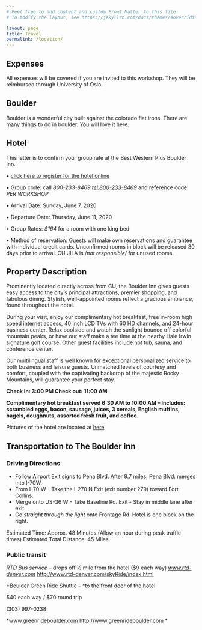 ```yaml
---
# Feel free to add content and custom Front Matter to this file.
# To modify the layout, see https://jekyllrb.com/docs/themes/#overriding-theme-defaults

layout: page
title: Travel
permalink: /location/
---
```


## Expenses
All expenses will be covered if you are invited to this workshop. They will be reimbursed through University of Oslo.

## Boulder
Boulder is a wonderful city built against the colorado flat irons. There are many things to do in boulder. You will love it here.

## Hotel

This letter is to confirm your group rate at the Best Western Plus Boulder Inn.

• [click here to register for the hotel online](https://www.bestwestern.com/en_US/book/hotel-rooms.06103.html?groupId=3H9YT6Y0)

• Group code: call *800-233-8469 <tel:800-233-8469>* and reference code *PER WORKSHOP*

• Arrival Date: Sunday, June 7, 2020

• Departure Date: Thursday, June 11, 2020

• Group Rates: *$164* for a room with one king bed

• Method of reservation: Guests will make own reservations and guarantee with individual credit cards. Unconfirmed rooms in block will be released 30 days prior to arrival. CU JILA is /_not responsible_/ for unused rooms.

## Property Description

Prominently located directly across from CU, the Boulder Inn gives guests easy access to the city’s principal attractions, premier shopping, and fabulous dining. Stylish, well-appointed rooms reflect a gracious ambiance, found throughout the hotel.

During your visit, enjoy our complimentary hot breakfast, free in-room high speed internet access, 40 inch LCD TVs with 60 HD channels, and 24-hour business center. Relax poolside and watch the sunlight bounce off colorful mountain peaks, or have our staff make a tee time at the nearby Hale Irwin signature golf course. Other guest facilities include hot tub, sauna, and conference center.

Our multilingual staff is well known for exceptional personalized service to both business and leisure guests. Unmatched levels of courtesy and comfort, coupled with the captivating backdrop of the majestic Rocky Mountains, will guarantee your perfect stay.


**Check in: 3:00 PM  Check out: 11:00 AM**

**Complimentary hot breakfast served 6:30 AM to 10:00 AM – Includes: scrambled eggs, bacon, sausage, juices, 3 cereals, English muffins, bagels, doughnuts, assorted fresh fruit, and coffee.**

Pictures of the hotel are located at [here](https://boulderinn.com/)

## Transportation to The Boulder inn

### Driving Directions

* Follow Airport Exit signs to Pena Blvd. After 9.7 miles, Pena Blvd.
merges into
I-70W.
* From I-70 W - Take the I-270 N Exit (exit number 279) toward Fort
Collins.
* Merge onto US-36 W - Take Baseline Rd. Exit - Stay in middle lane
after exit.
* Go _straight through the light_ onto Frontage Rd. Hotel is one block
on the right.

Estimated Time: Approx. 48 Minutes (Allow an hour during peak traffic times)
Estimated Total Distance: 45 Miles

### Public transit

*RTD Bus service* – drops off ½ mile from the hotel
($9 each way)
*www.rtd-denver.com* <http://www.rtd-denver.com/skyRide/index.html>

*Boulder Green Ride Shuttle – *to the front door of the hotel

$40 each way / $70 round trip

(303) 997-0238

*www.greenrideboulder.com <http://www.greenrideboulder.com> *
